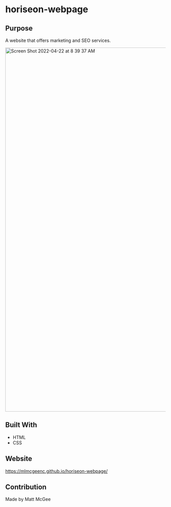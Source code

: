 # horiseon-webpage

## Purpose
A website that offers marketing and SEO services.

<img width="1142" alt="Screen Shot 2022-04-22 at 8 39 37 AM" src="https://user-images.githubusercontent.com/51179862/164716039-c9d1b48a-a741-4a81-8f28-464f0e923a69.png">

## Built With
* HTML
* CSS

## Website
https://mlmcgeenc.github.io/horiseon-webpage/

## Contribution
Made by Matt McGee
